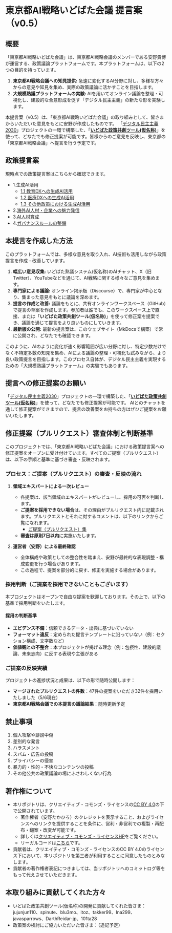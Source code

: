 # 東京都AI戦略いどばた会議 提言案（v0.5）




## 概要
「東京都AI戦略いどばた会議」は、東京都AI戦略会議のメンバーである安野貴博が運営する、政策議論プラットフォームです。本プラットフォームは、以下の2つの目的を持っています。

1.  **東京都AI戦略会議への知見提供:** 急速に変化するAI分野に対し、多様な方々からの意見や知見を集め、実際の政策議論に活かすことを目指します。
2.  **大規模熟議プラットフォームの実験:** AIを用いてオンライン議論を整理・可視化し、建設的な合意形成を促す「デジタル民主主義」の新たな形を実験します。

本提言案（v0.5）は、「東京都AI戦略いどばた会議」の取り組みとして、皆さまからいただいた意見をもとに安野が作成したものです。
「[デジタル民主主義2030](https://dd2030.org/)」プロジェクトの一環で構築した、「**[いどばた政策共創ツール(仮名称)](https://delib.takahiroanno.com/view/docs/index.md)**」を使って、どなたでも修正提案が可能です。皆様からのご意見を反映し、東京都の「東京都AI戦略会議」へ提言を行う予定です。


## 政策提言案

現時点での政策提言案はこちらから確認できます。

- 1.生成AI活用
    - [1.1 教育DXへの生成AI活用](./1.1_教育DXへの生成AI活用.md)
    - [1.2 医療DXへの生成AI活用](./1.2_医療DXへの生成AI活用.md)
    - [1.3 その他政策における生成AI活用](./1.3_その他政策における生成AI活用.md)
- 2.[海外AI人材・企業への魅力発信](./2_海外AI人材・企業への魅力発信.md)
- 3.[AI人材育成](./3_AI人材育成.md)
- 4.[ガバナンスルールの整備](./4_ガバナンスルールの整備.md)

## 本提言を作成した方法

このプラットフォームでは、多様な意見を取り入れ、AI技術も活用しながら政策提言を作成・改善しています。

1.  **幅広い意見収集:** いどばた熟議システム(仮名称)のAIチャット、X（旧Twitter）、YouTubeなどを通じて、AI戦略に関する様々なご意見を集めます。
2.  **専門家による議論:** オンライン掲示板（Discourse）で、専門家が中心となり、集まった意見をもとに議論を深めます。
3.  **提言の作成と改善:** 議論をもとに、共有オンラインワークスペース（GitHub）で提言の草案を作成します。参加者は誰でも、このワークスペース上で直接、または「**いどばた政策共創ツール(仮名称)**」を使って修正案を提案でき、議論を通じて提言をより良いものにしていきます。
4.  **最新版の公開:** 最新の提言案は、このウェブサイト（MkDocsで構築）で常に公開され、どなたでも確認できます。

このように、AIのように変化が速く影響範囲が広い分野に対し、特定少数だけでなく不特定多数の知見を集め、AIによる議論の整理・可視化も試みながら、より良い政策提言を目指します。このプロセス自体が、デジタル民主主義を実現するための「大規模熟議プラットフォーム」の実験でもあります。



## 提言への修正提案のお願い
「[デジタル民主主義2030](https://dd2030.org/)」プロジェクトの一環で構築した、「**[いどばた政策共創ツール(仮名称)](https://delib.takahiroanno.com/view/docs/index.md)**」を使って、どなたでも修正提案が可能です。
AIとのチャットを通して修正提案ができますので、提言の改善案をお持ちの方はぜひご提案をお願いいたします。



## 修正提案（プルリクエスト）審査体制と判断基準

このプロジェクトでは、「東京都AI戦略いどばた会議」における政策提言案への修正提案をオープンに受け付けています。すべてのご提案（プルリクエスト）は、以下の手順と基準に基づき審査・反映されます。

### プロセス：ご提案（プルリクエスト）の審査・反映の流れ

1. **領域エキスパートによる一次レビュー**
    - 各提案は、該当領域のエキスパートがレビューし、採用の可否を判断します。
    - **ご提案を採用できない場合**は、その理由がプルリクエスト内に記載されます。プルリクエストとそれに対するコメントは、以下のリンクからご覧になれます。
        - [ご提案（プルリクエスト）集](https://github.com/takahiroanno2024/2025_ai_idobatakaigi_output/issues?q=is%3Apr%20author%3Aapp%2Fidobata-edit-ai%20)
    - **審査は原則7日以内**に実施いたします。

2. **運営者（安野）による最終確認**
    - 全体構成や政策としての整合性を踏まえ、安野が最終的な表現調整・構成変更を行う場合があります。
    - この過程で、提案を部分的に戻す、修正を実施する場合があります。

### 採用判断（ご提案を採用できないこともございます）

本プロジェクトはオープンで自由な提案を歓迎しております。その上で、以下の基準で採用判断をいたします。

#### 採用の判断基準

- **エビデンス不備**：信頼できるデータ・出典に基づいていない
- **フォーマット違反**：定められた提言テンプレートに沿っていない（例：セクション構成、文字数など）
- **価値観との不整合**：本プロジェクトが掲げる理念（例：包摂性、建設的議論、未来志向）に反する表現や主張がある


### ご提案の反映実績

プロジェクトの進捗状況と成果は、以下の形で随時公開します：

- **マージされたプルリクエストの件数**：47件の提案をいただき32件を採用いたしました（5/6現在）
- **東京都AI戦略会議での本提言の議論結果**：随時更新予定


## 禁止事項
1. 個人攻撃や誹謗中傷
2. 差別的な発言
3. ハラスメント
4. スパム・広告の投稿
5. プライバシーの侵害
6. 暴力的・性的・不快なコンテンツの投稿
7. その他公共の政策議論の場にふさわしくない行為


## 著作権について

- 本リポジトリは、クリエイティブ・コモンズ・ライセンスの[CC BY 4.0](https://creativecommons.org/licenses/by/4.0/deed.ja)の下で公開されています。
    - 著作権者（安野たかひろ）のクレジットを表示すること、およびライセンスへのリンクを提供することを条件に、営利・非営利での複製・再配布・翻案・改変が可能です。
    - 詳しくは[クリエイティブ・コモンズ・ライセンスHP](https://creativecommons.jp/licenses/)をご覧ください。
    - リーガルコードは[こちら](https://github.com/takahiroanno2024/2025_ai_idobatakaigi_outpu/blob/main/LICENSE)です。
- 貢献者は、クリエイティブ・コモンズ・ライセンスのCC BY 4.0のライセンス下において、本リポジトリを第三者が利用することに同意したものとみなします。
- 貢献者の著作権者表記につきましては、当リポジトリへのコミットログ等をもって代えさせていただきます。

## 本取り組みに貢献してくれた方々
- いどばた政策共創ツール(仮名称)の開発に貢献してくれた皆さま：jujunjun110、spinute、blu3mo、itoz、takker99、Ina299、javasparrows、DarthReidar-jp、101ta28
- 政策案の検討にご協力いただいた皆さま：（追記予定）
